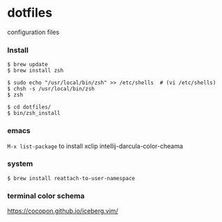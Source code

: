 # dotfiles
configuration files

### Install

```
$ brew update
$ brew install zsh

$ sudo echo "/usr/local/bin/zsh" >> /etc/shells  # (vi /etc/shells)
$ chsh -s /usr/local/bin/zsh
$ zsh

$ cd dotfiles/
$ bin/zsh_install
```

### emacs
 `M-x list-package` to install xclip intellij-darcula-color-cheama

### system
`$ brew install reattach-to-user-namespace`

### terminal color schema
https://cocopon.github.io/iceberg.vim/

